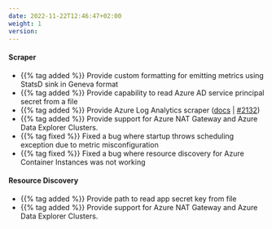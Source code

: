 ```yaml
---
date: 2022-11-22T12:46:47+02:00
weight: 1
version:
---
```


#### Scraper

- {{% tag added %}} Provide custom formatting for emitting metrics using StatsD sink in Geneva format
- {{% tag added %}} Provide capability to read Azure AD service principal secret from a file
- {{% tag added %}} Provide Azure Log Analytics scraper ([docs](https://docs.promitor.io/v2.9/scraping/providers/log-analytics/)
| [#2132](https://github.com/tomkerkhove/promitor/pull/2132))
- {{% tag added %}} Provide support for Azure NAT Gateway and Azure Data Explorer Clusters.
- {{% tag fixed %}} Fixed a bug where startup throws scheduling exception due to metric misconfiguration
- {{% tag fixed %}} Fixed a bug where resource discovery for Azure Container Instances was not working

#### Resource Discovery

- {{% tag added %}} Provide path to read app secret key from file
- {{% tag added %}} Provide support for Azure NAT Gateway and Azure Data Explorer Clusters.
